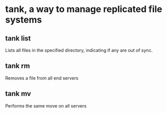 # tank, a way to manage replicated file systems

## tank list 

Lists all files in the specified directory, indicating if any are out of sync.

## tank rm

Removes a file from all end servers

## tank mv

Performs the same move on all servers
